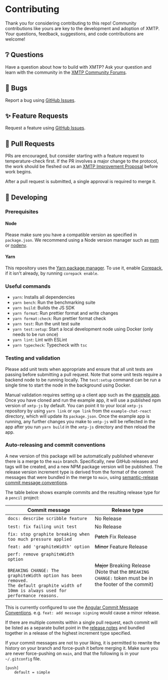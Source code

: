 # Contributing

Thank you for considering contributing to this repo! Community contributions like yours are key to the development and adoption of XMTP. Your questions, feedback, suggestions, and code contributions are welcome!

## ❔ Questions

Have a question about how to build with XMTP? Ask your question and learn with the community in the [XMTP Community Forums](https://community.xmtp.org/).

## 🐞 Bugs

Report a bug using [GitHub Issues](https://github.com/xmtp/xmtp-js/issues).

## ✨ Feature Requests

Request a feature using [GitHub Issues](https://github.com/xmtp/xmtp-js/issues).

## 🔀 Pull Requests

PRs are encouraged, but consider starting with a feature request to temperature-check first. If the PR involves a major change to the protocol, the work should be fleshed out as an [XMTP Improvement Proposal](https://community.xmtp.org/t/xip-0-xip-purpose-process-guidelines/475) before work begins.

After a pull request is submitted, a single approval is required to merge it.

## 🔧 Developing

### Prerequisites

#### Node

Please make sure you have a compatible version as specified in `package.json`. We recommend using a Node version manager such as [nvm](https://github.com/nvm-sh/nvm) or [nodenv](https://github.com/nodenv/nodenv).

#### Yarn

This repository uses the [Yarn package manager](https://yarnpkg.com/). To use it, enable [Corepack](https://yarnpkg.com/corepack), if it isn't already, by running `corepack enable`.

### Useful commands

- `yarn`: Installs all dependencies
- `yarn bench`: Run the benchmarking suite
- `yarn build`: Builds the JS SDK
- `yarn format`: Run prettier format and write changes
- `yarn format:check`: Run prettier format check
- `yarn test`: Run the unit test suite
- `yarn test:setup`: Start a local development node using Docker (only needs to be run once)
- `yarn lint`: Lint with ESLint
- `yarn typecheck`: Typecheck with `tsc`

### Testing and validation

Please add unit tests when appropriate and ensure that all unit tests are passing before submitting a pull request. Note that some unit tests require a backend node to be running locally. The `test:setup` command can be run a single time to start the node in the background using Docker.

Manual validation requires setting up a client app such as the [example app](https://github.com/xmtp/example-chat-react). Once you have cloned and run the example app, it will use a published npm version of `xmtp-js` by default. You can point it to your local `xmtp-js` repository by using `yarn link` or `npm link` from the `example-chat-react` directory, which will update its `package.json`. Once the example app is running, any further changes you make to `xmtp-js` will be reflected in the app after you run `yarn build` in the `xmtp-js` directory and then reload the app.

### Auto-releasing and commit conventions

A new version of this package will be automatically published whenever there is a merge to the `main` branch. Specifically, new GitHub releases and tags will be created, and a new NPM package version will be published. The release version increment type is derived from the format of the commit messages that were bundled in the merge to `main`, using [semantic-release commit message conventions](https://github.com/semantic-release/semantic-release#commit-message-format).

The table below shows example commits and the resulting release type for a `pencil` project:

<!-- prettier-ignore-start -->
| Commit message                                                                                                                                                                                   | Release type                                                                                                    |
| ------------------------------------------------------------------------------------------------------------------------------------------------------------------------------------------------ | --------------------------------------------------------------------------------------------------------------- |
| `docs: describe scribble feature` | No Release |
| `test: fix failing unit test` | No Release |
| `fix: stop graphite breaking when too much pressure applied` | ~~Patch~~ Fix Release |
| `feat: add 'graphiteWidth' option` | ~~Minor~~ Feature Release |
| `perf: remove graphiteWidth option`<br><br>`BREAKING CHANGE: The graphiteWidth option has been removed.`<br>`The default graphite width of 10mm is always used for performance reasons.` | ~~Major~~ Breaking Release <br /> (Note that the `BREAKING CHANGE:` token must be in the footer of the commit) |
<!-- prettier-ignore-end -->

This is currently configured to use the [Angular Commit Message Conventions](https://github.com/angular/angular/blob/master/CONTRIBUTING.md#-commit-message-format). e.g. `feat: add message signing` would cause a minor release.

If there are multiple commits within a single pull request, each commit will be listed as a separate bullet point in the [release notes](https://github.com/xmtp/xmtp-js/releases) and bundled together in a release of the highest increment type specified.

If your commit messages are not to your liking, it is permitted to rewrite the history on your branch and force-push it before merging it. Make sure you are never force-pushing on `main`, and that the following is in your `~/.gitconfig` file.

```
[push]
	default = simple
```
